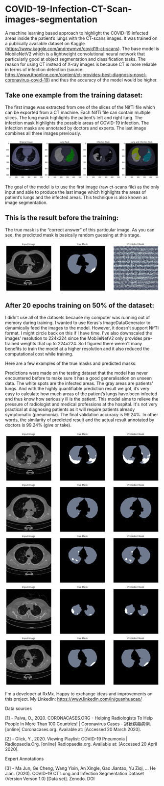 # COVID-19-Infection-CT-Scan-images-segmentation

A machine learning based approach to highlight the COVID-19 infected areas inside the patient’s lungs with the CT-scans images. It was trained on a publically available dataset on Kaggle (https://www.kaggle.com/andrewmvd/covid19-ct-scans). The base model is MobileNetV2 which is a lightweight convolutional neural network that particularly good at object segmentation and classification tasks. The reason for using CT instead of X-ray images is because CT is more reliable in terms of infection detection (source: https://www.itnonline.com/content/ct-provides-best-diagnosis-novel-coronavirus-covid-19) and thus the accuracy of the model would be higher.

## Take one example from the training dataset:

The first image was extracted from one of the slices of the NifTi file which can be exported from a CT machine. Each NifTi file can contain multiple slices. The lung mask highlights the patient’s left and right lung. The infection mask highlights the possible areas of COVID-19 infection. The infection masks are annotated by doctors and experts. The last image combines all three images previously.

![Alt text](README_images/img1.png?raw=true "img")

The goal of the model is to use the first image (raw ct-scans file) as the only input and able to produce the last image which highlights the areas of patient’s lungs and the infected areas. This technique is also known as image segmentation.

## This is the result before the training:
The true mask is the “correct answer” of this particular image. As you can see, the predicted mask is basically random guessing at this stage.

![Alt text](README_images/img2.png?raw=true "img")

## After 20 epochs training on 50% of the dataset:
I didn’t use all of the datasets because my computer was running out of memory during training. I wanted to use Keras's ImageDataGenerator to dynamically feed the images to the model. However, it doesn't support NifTi format. I might circle back on this if I have time. I've also downscaled the images' resolution to 224x224 since the MobileNetV2 only provides pre-trained weights that up to 224x224. So I figured there weren't many benefits to train the model at a higher resolution and it also reduced the computational cost while training.

Here are a few examples of the true masks and predicted masks:

Predictions were made on the testing dataset that the model has never encountered before to make sure it has a good generalisation on unseen data. The white spots are the infected areas. The gray areas are patients' lungs. And with the highly quantifiable prediction result we got, it’s very easy to calculate how much areas of the patient’s lungs have been infected and thus know how seriously ill is the patient. This model aims to relieve the pressure of radiologist and medical professions at the hospital. It's not very practical at diagnosing patients as it will require patients already symptomatic (pneumonia). The final validation accuracy is 99.24%. In other words, the similarity of predicted result and the actual result annotated by doctors is 99.24% (give or take).

![Alt text](README_images/img3.png?raw=true "img")
![Alt text](README_images/img4.png?raw=true "img")
![Alt text](README_images/img5.png?raw=true "img")
![Alt text](README_images/img6.png?raw=true "img")
![Alt text](README_images/img7.png?raw=true "img")

I'm a developer at RxMx. Happy to exchange ideas and improvements on this project. My LinkedIn: https://www.linkedin.com/in/guanhuacao/

Data sources

[1] - Paiva, O., 2020. CORONACASES.ORG - Helping Radiologists To Help People In More Than 100 Countries! | Coronavirus Cases - 冠状病毒病例. [online] Coronacases.org. Available at: <link> [Accessed 20 March 2020].

[2] - Glick, Y., 2020. Viewing Playlist: COVID-19 Pneumonia | Radiopaedia.Org. [online] Radiopaedia.org. Available at: <link> [Accessed 20 April 2020].

Expert Annotations

[3] - Ma Jun, Ge Cheng, Wang Yixin, An Xingle, Gao Jiantao, Yu Ziqi, … He Jian. (2020). COVID-19 CT Lung and Infection Segmentation Dataset (Version Verson 1.0) [Data set]. Zenodo. DOI
